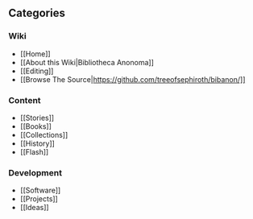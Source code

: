## Categories

### Wiki

* [[Home]]
* [[About this Wiki|Bibliotheca Anonoma]]
* [[Editing]]
* [[Browse The Source|https://github.com/treeofsephiroth/bibanon/]]

### Content

* [[Stories]]
* [[Books]]
* [[Collections]]
* [[History]]
* [[Flash]]

### Development

* [[Software]]
* [[Projects]]
* [[Ideas]]